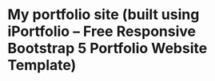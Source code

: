 # My portfolio site (built using iPortfolio – Free Responsive Bootstrap 5 Portfolio Website Template)
